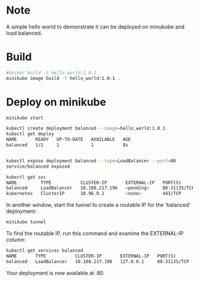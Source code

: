 # Note

A simple hello world to demonstrate it can be deployed on minukube and load balanced.

# Build
```bash
#docker build -t hello_world:1.0.1 .
minikube image build -t hello_world:1.0.1 .
```

# Deploy on minikube
```bash
minikube start

kubectl create deployment balanced --image=hello_world:1.0.1
kubectl get deploy
NAME       READY   UP-TO-DATE   AVAILABLE   AGE
balanced   1/1     1            1           8s


kubectl expose deployment balanced --type=LoadBalancer --port=80
service/balanced exposed

kubectl get svc
NAME         TYPE           CLUSTER-IP       EXTERNAL-IP   PORT(S)        AGE
balanced     LoadBalancer   10.108.217.196   <pending>     80:31135/TCP   26s
kubernetes   ClusterIP      10.96.0.1        <none>        443/TCP        111m
```


In another window, start the tunnel to create a routable IP for the ‘balanced’ deployment:

```bash
minikube tunnel
```

To find the routable IP, run this command and examine the EXTERNAL-IP column:

```bash
kubectl get services balanced
NAME       TYPE           CLUSTER-IP       EXTERNAL-IP   PORT(S)        AGE
balanced   LoadBalancer   10.108.217.196   127.0.0.1     80:31135/TCP   92s

```
Your deployment is now available at <EXTERNAL-IP>:80
